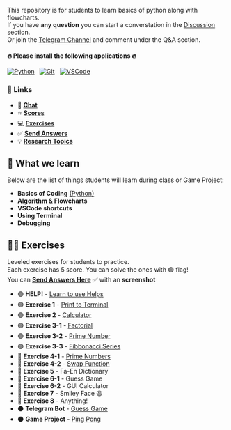This repository is for students to learn basics of python along with flowcharts.  
If you have **any question** you can start a converstation in the [Discussion](https://github.com/hayyaun/kids/discussions) section.  
Or join the [Telegram Channel](https://t.me/nodetcode) and comment under the Q&A section.

#### 🔥 Please install the following applications 🔥

[![Python](https://img.shields.io/badge/Python-FFD43B?style=for-the-badge&logo=python&logoColor=blue)](https://www.python.org/downloads/release/python-3130/) &nbsp; [![Git](https://img.shields.io/badge/GIT-E44C30?style=for-the-badge&logo=git&logoColor=white)](https://git-scm.com/downloads) &nbsp; [![VSCode](https://img.shields.io/badge/VSCode-0078D4?style=for-the-badge&logo=visual%20studio%20code&logoColor=white)](https://code.visualstudio.com/)

### 🔗 Links

- 💬 [**Chat**](https://github.com/hayyaun/kids/discussions/1)
- ⭐ [**Scores**](/SCORES.md)
- 💻 [**Exercises**](#-exercises)
- ✅ [**Send Answers**](https://github.com/hayyaun/kids/discussions/4)
- 💡 [**Research Topics**](/RESEARCH.md)

## 🧠 What we learn

Below are the list of things students will learn during class or Game Project:

- **Basics of Coding** [(Python)](/sessions/TOPICS.md)
- **Algorithm & Flowcharts**
- **VSCode shortcuts**
- **Using Terminal**
- **Debugging**

## 🧑‍💻 Exercises

Leveled exercises for students to practice.  
Each exercise has 5 score. You can solve the ones with 🟢 flag!  
You can [**Send Answers Here**](https://github.com/hayyaun/kids/discussions/4) ✅ with an **screenshot**

- 🟢 **HELP!** - [Learn to use Helps](/helps/README.md)
- 🟢 **Exercise 1** - [Print to Terminal](/helps/exercise-1.md)
- 🟢 **Exercise 2** - [Calculator](/helps/exercise-2.md)
- 🟢 **Exercise 3-1** - [Factorial](/helps/exercise-3-1.md)
- 🟢 **Exercise 3-2** - [Prime Number](/helps/exercise-3-2.md)
- 🟢 **Exercise 3-3** - [Fibbonacci Series](/helps/exercise-3-3.md)
- 🔴 **Exercise 4-1** - [Prime Numbers](/helps/exercise-4-1.md)
- 🔴 **Exercise 4-2** - [Swap Function](/helps/exercise-4-2.md)
- 🔴 **Exercise 5** - Fa-En Dictionary
- 🔴 **Exercise 6-1** - Guess Game
- 🔴 **Exercise 6-2** - GUI Calculator
- 🔴 **Exercise 7** - Smiley Face 😃
- 🔴 **Exercise 8** - Anything!
- ⚫️ **Telegram Bot** - [Guess Game](/projects/guess-bot/)
- ⚫️ **Game Project** - [Ping Pong](/projects/ping-pong/)
